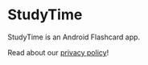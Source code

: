 # StudyTime

StudyTime is an Android Flashcard app.

Read about our <a href="https://braultomatic.github.io/studytime/privacy">privacy policy</a>!